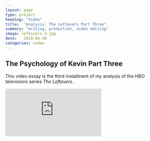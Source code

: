 ```yaml
---
layout: page
type: project
heading: "Video"
title:  "Analysis: The Leftovers Part Three"
summary: "writing, production, video editing"
image: leftovers-3.jpg
date:   2018-04-30
categories: video
---
```


<div class="c-page">
  <div class="o-layout o-layout--center">
    <div class="o-layout__item u-2/3@desktop o-spacer__bottom">
      <h2>The Psychology of Kevin Part Three</h2>
      <p>This video essay is the third installment of my analysis of the HBO televisions series <em>The Leftovers</em>.</p>
    </div>
    <div class="o-layout__item">
      <div class="o-media__video">
        <iframe src="https://www.youtube.com/embed/yzk6c_hWY_Y" frameborder="0" allow="autoplay; encrypted-media" allowfullscreen></iframe>
      </div>
    </div>
  </div>
</div>
